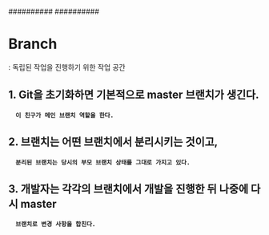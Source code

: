 ########## ##########

# Branch
  : 독립된 작업을 진행하기 위한 작업 공간

## 1. Git을 초기화하면 기본적으로 <b>master<b> 브랜치가 생긴다.
      이 친구가 메인 브랜치 역할을 한다.
## 2. 브랜치는 어떤 브랜치에서 분리시키는 것이고, 
	  분리된 브랜치는 당시의 부모 브랜치 상태를 그대로 가지고 있다.
## 3. 개발자는 각각의 브랜치에서 개발을 진행한 뒤 나중에 다시 <b>master<b> 
	  브랜치로 변경 사항을 합친다.


